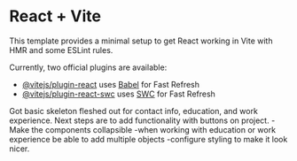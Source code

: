 # React + Vite

This template provides a minimal setup to get React working in Vite with HMR and some ESLint rules.

Currently, two official plugins are available:

- [@vitejs/plugin-react](https://github.com/vitejs/vite-plugin-react/blob/main/packages/plugin-react/README.md) uses [Babel](https://babeljs.io/) for Fast Refresh
- [@vitejs/plugin-react-swc](https://github.com/vitejs/vite-plugin-react-swc) uses [SWC](https://swc.rs/) for Fast Refresh

Got basic skeleton fleshed out for contact info, education, and work experience.
Next steps are to add functionality with buttons on project.
-Make the components collapsible
-when working with education or work experience be able to add multiple objects
-configure styling to make it look nicer.
